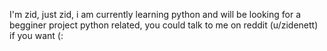 I'm zid, just zid, i am currently learning python and will be looking for a begginer project python related, you could talk to me on reddit (u/zidenett) if you want (:

<!---
Zidenett/Zidenett is a ✨ special ✨ repository because its `README.md` (this file) appears on your GitHub profile.
You can click the Preview link to take a look at your changes.
--->
